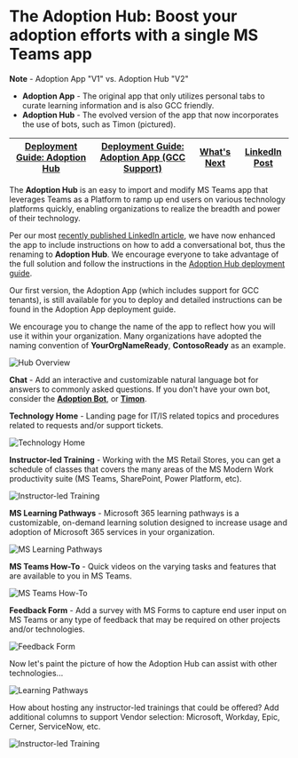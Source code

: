 # The Adoption Hub: Boost your adoption efforts with a single MS Teams app 

**Note** - Adoption App "V1" vs. Adoption Hub "V2"

* **Adoption App** - The original app that only utilizes personal tabs to curate learning information and is also GCC friendly.
* **Adoption Hub** - The evolved version of the app that now incorporates the use of bots, such as Timon (pictured).

| [Deployment Guide: Adoption Hub](https://github.com/akporzondek/adoption_app/wiki/Deployment-Guide_Adoption-Hub) | [Deployment Guide: Adoption App (GCC Support)](https://github.com/akporzondek/adoption_app/wiki/Deployment-Guide_Adoption-App) | [What's Next](https://github.com/akporzondek/adoption_app/wiki/What's-Next) | [LinkedIn Post](https://www.linkedin.com/posts/johncpan_upperleft-innovation-modernwork-activity-6769973449965228033-ij6u) |
| ---- | ---- | ---- | ---- |

The **Adoption Hub** is an easy to import and modify MS Teams app that leverages Teams as a Platform to ramp up end users on various technology platforms quickly, enabling organizations to realize the breadth and power of their technology. 

Per our most [recently published LinkedIn article](https://www.linkedin.com/pulse/adoption-hub-ms-teams-app-just-got-itself-some-upgradesdo-john-pan/?trackingId=rF2tbUOORGe%2FMdPy7hFJVg%3D%3D), we have now enhanced the app to include instructions on how to add a conversational bot, thus the renaming to **Adoption Hub**. We encourage everyone to take advantage of the full solution and follow the instructions in the [Adoption Hub deployment guide](https://github.com/akporzondek/adoption_app/wiki/Deployment-Guide_Adoption-Hub). 

Our first version, the Adoption App (which includes support for GCC tenants), is still available for you to deploy and detailed instructions can be found in the Adoption App deployment guide.

We encourage you to change the name of the app to reflect how you will use it within your organization. Many organizations have adopted the naming convention of **YourOrgNameReady**, **ContosoReady** as an example.

![Hub Overview](https://github.com/akporzondek/adoption_app/raw/main/readme_images/hub_overview_circles.PNG)

**Chat** - Add an interactive and customizable natural language bot for answers to commonly asked questions. If you don't have your own bot, consider the **[Adoption Bot](https://github.com/OfficeDev/microsoft-teams-apps-adopt-bot)**, or **[Timon](https://sway.office.com/RhKSBJ4TehvB8s5W?ref=Link)**. 

**Technology Home** - Landing page for IT/IS related topics and procedures related to requests and/or support tickets.

![Technology Home](https://github.com/akporzondek/adoption_app/raw/main/readme_images/readme_technology_home_2.PNG)

**Instructor-led Training** - Working with the MS Retail Stores, you can get a schedule of classes that covers the many areas of the MS Modern Work productivity suite (MS Teams, SharePoint, Power Platform, etc).

![Instructor-led Training](https://github.com/akporzondek/adoption_app/raw/main/readme_images/readme_instructor_led_2.PNG)

**MS Learning Pathways** - Microsoft 365 learning pathways is a customizable, on-demand learning solution designed to increase usage and adoption of Microsoft 365 services in your organization.

![MS Learning Pathways](https://github.com/akporzondek/adoption_app/raw/main/readme_images/readme_learning_pathways_2.PNG)

**MS Teams How-To** - Quick videos on the varying tasks and features that are available to you in MS Teams.

![MS Teams How-To](https://github.com/akporzondek/adoption_app/raw/main/readme_images/readme_teams_howto_2.PNG)

**Feedback Form** - Add a survey with MS Forms to capture end user input on MS Teams or any type of feedback that may be required on other projects and/or technologies.

![Feedback Form](https://github.com/akporzondek/adoption_app/raw/main/readme_images/readme_feedback_form_2.PNG)

Now let's paint the picture of how the Adoption Hub can assist with other technologies...

![Learning Pathways](https://github.com/akporzondek/adoption_app/raw/main/readme_images/hub_learning_pathways.PNG)

How about hosting any instructor-led trainings that could be offered? Add additional columns to support Vendor selection: Microsoft, Workday, Epic, Cerner, ServiceNow, etc.

![Instructor-led Training](https://github.com/akporzondek/adoption_app/raw/main/readme_images/hub_instructor_led.PNG)

